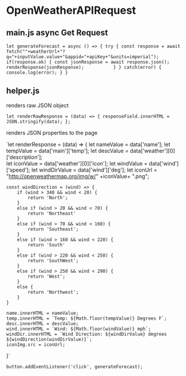 # OpenWeatherAPIRequest


main.js async Get Request
-------------------------

`let generateForecast = async () => {
    try {
        const response = await fetch(""+weatherUrl+"?q="+inputValue.value+"&appid="+apiKey+"&units=imperial");
        if(response.ok) {
            const jsonResponse = await response.json();
            renderResponse(jsonResponse);          
        }
    }
    catch(error) {
        console.log(error);
    }
}`

helper.js
---------
renders raw JSON object

`let renderRawResponse = (data) => {
    responseField.innerHTML = JSON.stringify(data);
};`

renders JSON properties to the page

`let renderResponse = (data) => {
    let nameValue = data['name'];
    let tempValue = data['main']['temp'];
    let descValue = data['weather'][0]['description'];    
    let iconValue = data['weather'][0]['icon'];
    let windValue = data['wind']['speed'];
    let windDirValue = data['wind']['deg'];
    let iconUrl =  "http://openweathermap.org/img/w/" +iconValue+ ".png";

    const windDirection = (wind) => {
        if (wind > 340 && wind < 20) {
            return 'North';
        }
        else if (wind > 20 && wind < 70) {
            return 'Northeast'
        }
        else if (wind > 70 && wind < 160) {
            return 'Southeast';
        }
        else if (wind > 160 && wind < 220) {
            return 'South'
        }
        else if (wind > 220 && wind < 250) {
            return 'SouthWest';
        }
        else if (wind > 250 && wind < 290) {
            return 'West';
        }
        else {
            return 'Northwest';
        }
    }

    name.innerHTML = nameValue;
    temp.innerHTML = `Temp: ${Math.floor(tempValue)} Degrees F`;
    desc.innerHTML = descValue;
    wind.innerHTML = `Wind: ${Math.floor(windValue)} mph`;
    windDir.innerHTML = `Wind Direction: ${windDirValue} degrees ${windDirection(windDirValue)}`;
    iconImg.src = iconUrl;
    
}`


`button.addEventListener('click', generateForecast);`

